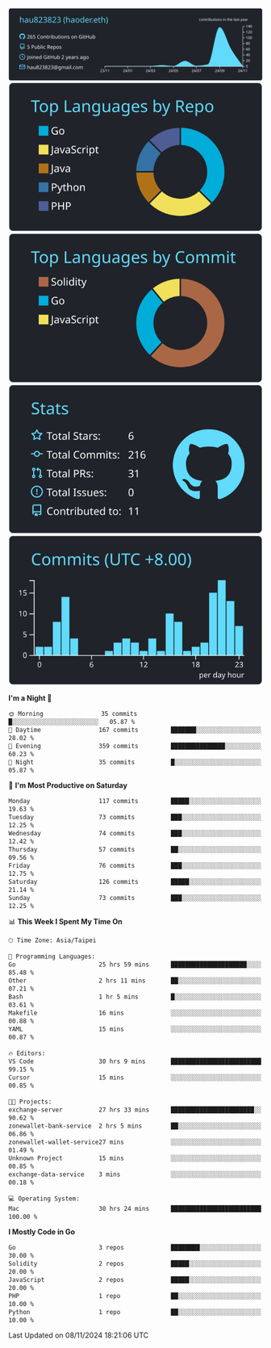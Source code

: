 [![](https://raw.githubusercontent.com/hau823823/hau823823/master/profile-summary-card-output/react/0-profile-details.svg)](https://github.com/vn7n24fzkq/github-profile-summary-cards)
[![](https://raw.githubusercontent.com/hau823823/hau823823/master/profile-summary-card-output/react/1-repos-per-language.svg)](https://github.com/vn7n24fzkq/github-profile-summary-cards) [![](https://raw.githubusercontent.com/hau823823/hau823823/master/profile-summary-card-output/react/2-most-commit-language.svg)](https://github.com/vn7n24fzkq/github-profile-summary-cards)
[![](https://raw.githubusercontent.com/hau823823/hau823823/master/profile-summary-card-output/react/3-stats.svg)](https://github.com/vn7n24fzkq/github-profile-summary-cards) [![](https://raw.githubusercontent.com/hau823823/hau823823/master/profile-summary-card-output/react/4-productive-time.svg)](https://github.com/vn7n24fzkq/github-profile-summary-cards)

<!--START_SECTION:waka-->
**I'm a Night 🦉** 

```text
🌞 Morning                35 commits          █░░░░░░░░░░░░░░░░░░░░░░░░   05.87 % 
🌆 Daytime                167 commits         ███████░░░░░░░░░░░░░░░░░░   28.02 % 
🌃 Evening                359 commits         ███████████████░░░░░░░░░░   60.23 % 
🌙 Night                  35 commits          █░░░░░░░░░░░░░░░░░░░░░░░░   05.87 % 
```
📅 **I'm Most Productive on Saturday** 

```text
Monday                   117 commits         █████░░░░░░░░░░░░░░░░░░░░   19.63 % 
Tuesday                  73 commits          ███░░░░░░░░░░░░░░░░░░░░░░   12.25 % 
Wednesday                74 commits          ███░░░░░░░░░░░░░░░░░░░░░░   12.42 % 
Thursday                 57 commits          ██░░░░░░░░░░░░░░░░░░░░░░░   09.56 % 
Friday                   76 commits          ███░░░░░░░░░░░░░░░░░░░░░░   12.75 % 
Saturday                 126 commits         █████░░░░░░░░░░░░░░░░░░░░   21.14 % 
Sunday                   73 commits          ███░░░░░░░░░░░░░░░░░░░░░░   12.25 % 
```


📊 **This Week I Spent My Time On** 

```text
🕑︎ Time Zone: Asia/Taipei

💬 Programming Languages: 
Go                       25 hrs 59 mins      █████████████████████░░░░   85.48 % 
Other                    2 hrs 11 mins       ██░░░░░░░░░░░░░░░░░░░░░░░   07.21 % 
Bash                     1 hr 5 mins         █░░░░░░░░░░░░░░░░░░░░░░░░   03.61 % 
Makefile                 16 mins             ░░░░░░░░░░░░░░░░░░░░░░░░░   00.88 % 
YAML                     15 mins             ░░░░░░░░░░░░░░░░░░░░░░░░░   00.87 % 

🔥 Editors: 
VS Code                  30 hrs 9 mins       █████████████████████████   99.15 % 
Cursor                   15 mins             ░░░░░░░░░░░░░░░░░░░░░░░░░   00.85 % 

🐱‍💻 Projects: 
exchange-server          27 hrs 33 mins      ███████████████████████░░   90.62 % 
zonewallet-bank-service  2 hrs 5 mins        ██░░░░░░░░░░░░░░░░░░░░░░░   06.86 % 
zonewallet-wallet-service27 mins             ░░░░░░░░░░░░░░░░░░░░░░░░░   01.49 % 
Unknown Project          15 mins             ░░░░░░░░░░░░░░░░░░░░░░░░░   00.85 % 
exchange-data-service    3 mins              ░░░░░░░░░░░░░░░░░░░░░░░░░   00.18 % 

💻 Operating System: 
Mac                      30 hrs 24 mins      █████████████████████████   100.00 % 
```

**I Mostly Code in Go** 

```text
Go                       3 repos             ████████░░░░░░░░░░░░░░░░░   30.00 % 
Solidity                 2 repos             █████░░░░░░░░░░░░░░░░░░░░   20.00 % 
JavaScript               2 repos             █████░░░░░░░░░░░░░░░░░░░░   20.00 % 
PHP                      1 repo              ██░░░░░░░░░░░░░░░░░░░░░░░   10.00 % 
Python                   1 repo              ██░░░░░░░░░░░░░░░░░░░░░░░   10.00 % 
```




 Last Updated on 08/11/2024 18:21:06 UTC
<!--END_SECTION:waka-->
